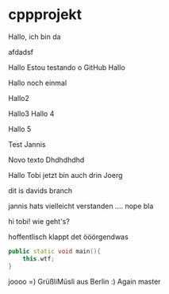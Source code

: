 # cppprojekt
Hallo, ich bin da

afdadsf

Hallo
Estou testando o GitHub
Hallo

Hallo noch einmal

Hallo2

Hallo3
Hallo 4

Hallo 5

Test Jannis


Novo texto
Dhdhdhdhd

Hallo Tobi jetzt bin auch drin
Joerg




dit is davids branch

jannis hats vielleicht verstanden .... nope
bla

hi tobi! wie geht's?

hoffentlisch klappt det
ööörgendwas

``` c++
public static void main(){
	this.wtf;
}
```

joooo =)
GrüßliMüsli aus Berlin :) Again 
master
